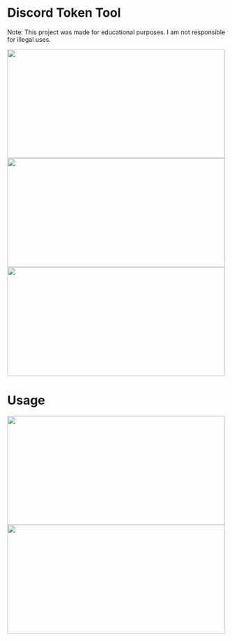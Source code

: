 # Discord Token Tool

Note: This project was made for educational purposes. I am not responsible for illegal uses.

<img width="500" height="250" src="Images/image_1.png">
<img width="500" height="250" src="Images/image_2.png">
<img width="500" height="250" src="Images/image_3.png">

# Usage

<img width="500" height="250" src="Images/image_4.png">
<img width="500" height="250" src="Images/image_5.png">

